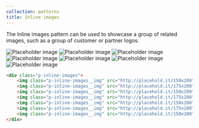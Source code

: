 ```yaml
---
collection: patterns
title: Inline images
---
```


The Inline images pattern can be used to showcase a group of related images, such as a group of customer or partner logos.

<div class="p-inline-images">
    <img class="p-inline-images__img" src="http://placehold.it/150x200" alt="Placeholder image" />
    <img class="p-inline-images__img" src="http://placehold.it/175x200" alt="Placeholder image" />
    <img class="p-inline-images__img" src="http://placehold.it/150x200" alt="Placeholder image" />
    <img class="p-inline-images__img" src="http://placehold.it/175x200" alt="Placeholder image" />
    <img class="p-inline-images__img" src="http://placehold.it/150x200" alt="Placeholder image" />
    <img class="p-inline-images__img" src="http://placehold.it/175x200" alt="Placeholder image" />
    <img class="p-inline-images__img" src="http://placehold.it/150x200" alt="Placeholder image" />
</div>

```html
<div class="p-inline-images">
    <img class="p-inline-images__img" src="http://placehold.it/150x200" alt="Placeholder image" />
    <img class="p-inline-images__img" src="http://placehold.it/175x200" alt="Placeholder image" />
    <img class="p-inline-images__img" src="http://placehold.it/150x200" alt="Placeholder image" />
    <img class="p-inline-images__img" src="http://placehold.it/175x200" alt="Placeholder image" />
    <img class="p-inline-images__img" src="http://placehold.it/150x200" alt="Placeholder image" />
    <img class="p-inline-images__img" src="http://placehold.it/175x200" alt="Placeholder image" />
    <img class="p-inline-images__img" src="http://placehold.it/150x200" alt="Placeholder image" />
</div>
```
